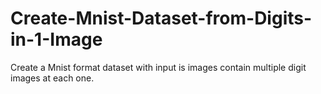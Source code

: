 # Create-Mnist-Dataset-from-Digits-in-1-Image
Create a Mnist format dataset with input is images contain multiple digit images at each one.
